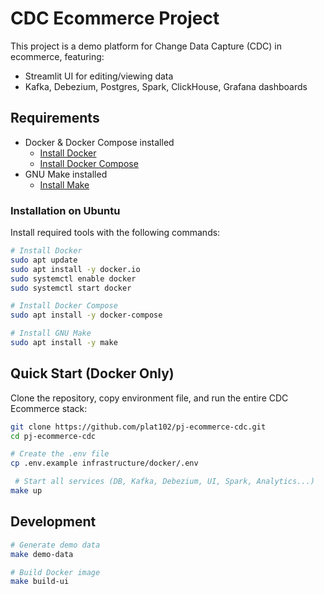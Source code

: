 # CDC Ecommerce Project

This project is a demo platform for Change Data Capture (CDC) in ecommerce, featuring:
- Streamlit UI for editing/viewing data
- Kafka, Debezium, Postgres, Spark, ClickHouse, Grafana dashboards


## Requirements

- Docker & Docker Compose installed
	- [Install Docker](https://docs.docker.com/get-docker/)
	- [Install Docker Compose](https://docs.docker.com/compose/install/)
- GNU Make installed
	- [Install Make](https://www.gnu.org/software/make/)

### Installation on Ubuntu
Install required tools with the following commands:

```bash
# Install Docker
sudo apt update
sudo apt install -y docker.io
sudo systemctl enable docker
sudo systemctl start docker

# Install Docker Compose
sudo apt install -y docker-compose

# Install GNU Make
sudo apt install -y make
```

## Quick Start (Docker Only)

Clone the repository, copy environment file, and run the entire CDC Ecommerce stack:
```bash
git clone https://github.com/plat102/pj-ecommerce-cdc.git
cd pj-ecommerce-cdc

# Create the .env file
cp .env.example infrastructure/docker/.env

 # Start all services (DB, Kafka, Debezium, UI, Spark, Analytics...)
make up
```

## Development

```bash
# Generate demo data
make demo-data

# Build Docker image
make build-ui
```
